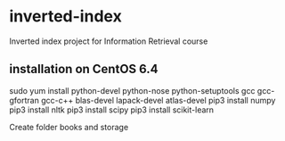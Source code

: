 inverted-index
==============

Inverted index project for Information Retrieval course

installation on CentOS 6.4
--------------------------

sudo yum install python-devel python-nose python-setuptools gcc gcc-gfortran gcc-c++ blas-devel lapack-devel atlas-devel
pip3 install numpy
pip3 install nltk
pip3 install scipy
pip3 install scikit-learn


Create folder books and storage

